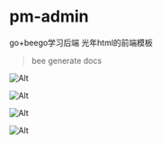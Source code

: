 <!--
 * @Author: Jiangzchen 927764151@qq.com
 * @Date: 2022-06-22 21:21:59
 * @LastEditors: Jiangzchen 927764151@qq.com
 * @LastEditTime: 2022-06-25 17:56:38
 * @FilePath: \pm-admin\README.md
 * @Description: 这是默认设置,请设置`customMade`, 打开koroFileHeader查看配置 进行设置: https://github.com/OBKoro1/koro1FileHeader/wiki/%E9%85%8D%E7%BD%AE
-->
# pm-admin
go+beego学习后端
光年html的前端模板
> bee generate docs


![Alt](https://raw.githubusercontent.com/Jiangzchen/pm-bed/master/pm-login.png)


![Alt](https://raw.githubusercontent.com/Jiangzchen/pm-bed/master/pm-index.png)


![Alt](https://raw.githubusercontent.com/Jiangzchen/pm-bed/master/pm-user.png)


![Alt](https://raw.githubusercontent.com/Jiangzchen/pm-bed/master/pm-view.png)